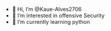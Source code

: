 - 👋 Hi, I’m @Kaue-Alves2706
- 👀 I’m interested in offensive Security 
- 🌱 I’m currently learning python 
<!---
Kaue-Alves2706/Kaue-Alves2706 is a ✨ special ✨ repository because its `README.md` (this file) appears on your GitHub profile.
You can click the Preview link to take a look at your changes.
--->
